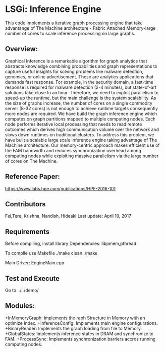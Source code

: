 
# LSGi: Inference Engine

  This code implements a iterative graph processing engine that
  take advantange of The Machine architecture - Fabric Attached Memory-large number of cores
  to scale inference processing on large  graphs.

## Overview:
  
  Graphical Inference is a remarkable algorithm for graph analytics
  that abstracts knowledge combining probabilities and graph representations
  to capture useful insights for solving problems like malware detection,
  genomics, or online advertisement. These are analytics applications
  that demands fast response. For example, in the security domain, a fast-time
  response is required for malware detection (3-4 minutes), but state-of-art
  solutions take close to an hour. Therefore, we need to exploit parallelism
  to speed-up the runtime, but the main challenge is the system scalability.
  As the size of graphs increase, the number of cores on a single commodity
  server (8-32 cores) is not enough to achieve runtime targets consequently
  more nodes are required.
  We have build the graph inference engine which computes on graph partitions
  mapped to multiple computing nodes. Each node performs iterative local processing
  that needs to read remote outcomes which derives high communication volume over
  the network and slows down runtimes on traditional clusters. To address this problem,
  we have built a scalable large scale inference engine taking advantage of
  The Machine architecture. Our memory-centric approach makes efficient use of the FAM
  bandwidth and reduces synchronization overhead among computing nodes while exploiting
  massive parallelism via the large number of cores on The Machine.
 
## Reference Paper:
  https://www.labs.hpe.com/publications/HPE-2016-101
## Contributors 
Fei,Tere, Krishna, Nandish, Hideaki
Last update: April 10, 2017
 
## Requirements
 Before compiling, install library Dependencies: libpmem,pthread
 
  To compile use Makefile
  ./make clean
  ./make

  Main Driver: EngineMain.cpp

## Test and Execute
  Go to ../../demo/

## Modules:

+InMemoryGraph: Implements the raph Structure in Memory with an optimize Index.
+InferenceConfig: Implements main engine configurations.
+BinaryReader: Implements the graph loading from file to Memory.
+GlobalStates: Implements inference states in DRAM and synchronize to FAM.
+ProcessSync: Implements synchronization barriers accros running computing nodes.

